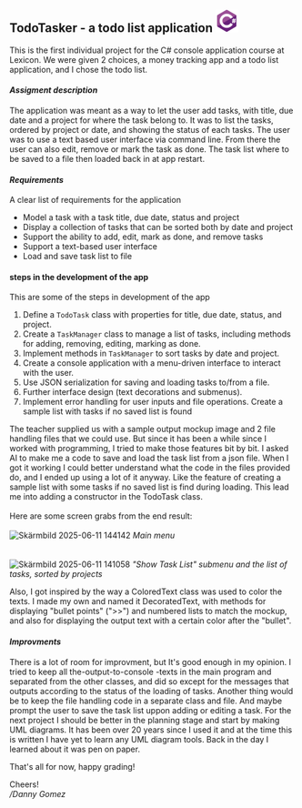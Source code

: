 ## TodoTasker - a todo list application  <img src="https://raw.githubusercontent.com/devicons/devicon/master/icons/csharp/csharp-original.svg" alt="csharp" width="40" height="40"/>

This is the first individual project for the C# console application course at Lexicon. We were given 2 choices, a money tracking app and a todo list application, and I chose the todo list. 

#### *Assigment description*
The application was meant as a way to let the user add tasks, with title, due date and a project for where the task belong to. It was to list the tasks, ordered by project or date, and showing the status of each tasks. The user was to use a text based user interface via command line. From there the user can also edit, remove or mark the task as done. The task list where to be saved to a file then loaded back in at app restart.

#### *Requirements*
A clear list of requirements for the application

* Model a task with a task title, due date, status and project  
* Display a collection of tasks that can be sorted both by date and project  
* Support the ability to add, edit, mark as done, and remove tasks
* Support a text-based user interface
* Load and save task list to file 


#### steps in the development of the app
This are some of the steps in development of the app
1. Define a `TodoTask` class with properties for title, due date, status, and project.
2. Create a `TaskManager` class to manage a list of tasks, including methods for adding, removing, editing, marking as done.
3. Implement methods in `TaskManager` to sort tasks by date and project.
4. Create a console application with a menu-driven interface to interact with the user.
5. Use JSON serialization for saving and loading tasks to/from a file.
6. Further interface design (text decorations and submenus).
7. Implement error handling for user inputs and file operations. Create a sample list with tasks if no saved list is found

The teacher supplied us with a sample output mockup image and 2 file handling files that we could use. But since it has been a while since I worked with programming, I tried to make those features bit by bit. I asked AI to make me a code to save and load the task list from a json file. When I got it working I could better understand what the code in the files provided do, and I ended up using a lot of it anyway. Like the feature of creating a sample list with some tasks if no saved list is find during loading. This lead me into adding a constructor in the TodoTask class.
<br />
<br />
Here are some screen grabs from the end result:
<br />
<br />
![Skärmbild 2025-06-11 144142](https://github.com/user-attachments/assets/0b291e00-60c8-41b8-adc7-3b0c7951207b)
*Main menu*
<br /><br /><br />
![Skärmbild 2025-06-11 141058](https://github.com/user-attachments/assets/60714351-b358-4048-beec-227f241a5735)
*"Show Task List" submenu and the list of tasks, sorted by projects*

Also, I got inspired by the way a ColoredText class was used to color the texts. I made my own and named it DecoratedText, with methods for displaying "bullet points" (">>") and numbered lists to match the mockup, and also for displaying the output text with a certain color after the "bullet". 



#### *Improvments*
There is a lot of room for improvment, but It's good enough in my opinion. I tried to keep all the-output-to-console -texts in the main program and separated from the other classes, and did so except for the messages that outputs according to the status of the loading of tasks.
Another thing would be to keep the file handling code in a separate class and file. And maybe prompt the user to save the task list uppon adding or editing a task.
For the next project I should be better in the planning stage and start by making UML diagrams. It has been over 20 years since I used it and at the time this is written I have yet to learn any UML diagram tools. Back in the day I learned about it was pen on paper.

<p>
That's all for now, happy grading!

Cheers! <br />
*/Danny Gomez*
</p>

